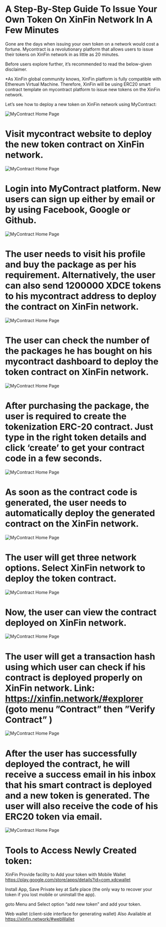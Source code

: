 ﻿# A Step-By-Step Guide To Issue Your Own Token On XinFin Network In A Few Minutes
Gone are the days when issuing your own token on a network would cost a fortune. Mycontract is a revolutionary platform that allows users to issue their tokens on XinFin network in as little as 20 minutes.

Before users explore further, it’s recommended to read the below-given disclaimer.

*As XinFin global community knows, XinFin platform is fully compatible with Ethereum Virtual Machine. Therefore, XinFin will be using ERC20 smart contract template on mycontract platform to issue new tokens on the XinFin network.

Let’s see how to deploy a new token on XinFin network using MyContract:

![MyContract Home Page](/assets/mycontract-1.png)

# Visit mycontract website to deploy the new token contract on XinFin network.

![MyContract Home Page](/assets/mycontract-2.png)

# Login into MyContract platform. New users can sign up either by email or by using Facebook, Google or Github.

![MyContract Home Page](/assets/mycontract-3.png)

# The user needs to visit his profile and buy the package as per his requirement. Alternatively, the user can also send 1200000 XDCE tokens to his mycontract address to deploy the contract on XinFin network.

![MyContract Home Page](/assets/mycontract-4.png)

# The user can check the number of the packages he has bought on his mycontract dashboard to deploy the token contract on XinFin network.

![MyContract Home Page](/assets/mycontract-5.png)

# After purchasing the package, the user is required to create the tokenization ERC-20 contract. Just type in the right token details and click ‘create’ to get your contract code in a few seconds.

![MyContract Home Page](/assets/mycontract-6.png)

# As soon as the contract code is generated, the user needs to automatically deploy the generated contract on the XinFin network.

![MyContract Home Page](/assets/mycontract-7.png)

# The user will get three network options. Select XinFin network to deploy the token contract.

![MyContract Home Page](/assets/mycontract-8.png)

# Now, the user can view the contract deployed on XinFin network.

![MyContract Home Page](/assets/mycontract-9.png)

# The user will get a transaction hash using which user can check if his contract is deployed properly on XinFin network. Link: https://xinfin.network/#explorer (goto menu ”Contract” then ”Verify Contract” )

![MyContract Home Page](/assets/mycontract-10.png)

# After the user has successfully deployed the contract, he will receive a success email in his inbox that his smart contract is deployed and a new token is generated. The user will also receive the code of his ERC20 token via email.

![MyContract Home Page](/assets/mycontract-11.png)

# Tools to Access Newly Created token:
XinFin Provide facility to Add your token with Mobile Wallet https://play.google.com/store/apps/details?id=com.xdcwallet

Install App, Save Private key at Safe place (the only way to recover your token if you lost mobile or uninstall the app).

goto Menu and Select option “add new token” and add your token.

Web wallet (client-side interface for generating wallet) Also Available at https://xinfin.network/#webWallet
